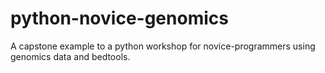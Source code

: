 # python-novice-genomics
A capstone example to a python workshop for novice-programmers using genomics data and bedtools.
